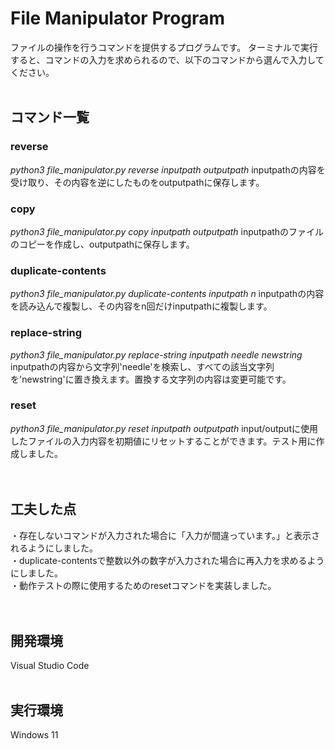 # File Manipulator Program
ファイルの操作を行うコマンドを提供するプログラムです。
ターミナルで実行すると、コマンドの入力を求められるので、以下のコマンドから選んで入力してください。
</br>
</br>
## コマンド一覧
### reverse
*python3 file_manipulator.py reverse inputpath outputpath*
inputpathの内容を受け取り、その内容を逆にしたものをoutputpathに保存します。</br>
### copy
*python3 file_manipulator.py copy inputpath outputpath*
inputpathのファイルのコピーを作成し、outputpathに保存します。</br>
### duplicate-contents
*python3 file_manipulator.py duplicate-contents inputpath n*
inputpathの内容を読み込んで複製し、その内容をn回だけinputpathに複製します。</br>
### replace-string
*python3 file_manipulator.py replace-string inputpath needle newstring*
inputpathの内容から文字列'needle'を検索し、すべての該当文字列を'newstring'に置き換えます。置換する文字列の内容は変更可能です。</br>
### reset
*python3 file_manipulator.py reset inputpath outputpath*
input/outputに使用したファイルの入力内容を初期値にリセットすることができます。テスト用に作成しました。</br>
</br>
</br>
## 工夫した点
・存在しないコマンドが入力された場合に「入力が間違っています。」と表示されるようにしました。</br>
・duplicate-contentsで整数以外の数字が入力された場合に再入力を求めるようにしました。</br>
・動作テストの際に使用するためのresetコマンドを実装しました。</br>
</br>
</br>
## 開発環境
Visual Studio Code
</br>
</br>
## 実行環境
Windows 11
